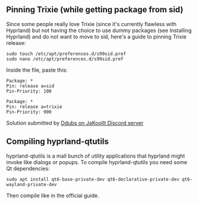 ## Pinning Trixie (while getting package from sid)
Since some people really love Trixie (since it's currently flawless with Hyprland) but not having the choice to use dummy packages (see Installing Hyprland) and do not want to move to sid, here's a guide to pinning Trixie release:

```
sudo touch /etc/apt/preferences.d/s99sid.pref
sudo nano /etc/apt/preferences.d/s99sid.pref
```
Inside the file, paste this:
```
Package: *
Pin: release a=sid
Pin-Priority: 100

Package: *
Pin: release a=trixie
Pin-Priority: 900
```
Solution submitted by [Ddubs on JaKoolIt Discord server](https://discord.com/channels/1151869464405606400/1386170957705642126/1386562279214026803)

## Compiling hyprland-qtutils
hyprland-qtutils is a mall bunch of utility applications that hyprland might invoke like dialogs or popups.
To compile hyprland-qtutils you need some Qt dependencies: 
```
sudo apt install qt6-base-private-dev qt6-declarative-private-dev qt6-wayland-private-dev
```
Then compile like in the official guide.
